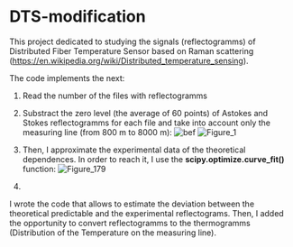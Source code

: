# DTS-modification
This project dedicated to studying the signals (reflectogramms) of Distributed Fiber Temperature Sensor based on Raman scattering (https://en.wikipedia.org/wiki/Distributed_temperature_sensing).

The code implements the next:
1) Read the number of the files with reflectogramms
2) Substract the zero level (the average of 60 points) of Astokes and Stokes reflectogramms for each file and take into account only the measuring line (from 800 m to 8000 m):
![bef](https://user-images.githubusercontent.com/87599571/170989883-aad6937f-6c0e-48b3-828b-fbd314d73612.png) ![Figure_1](https://user-images.githubusercontent.com/87599571/170989541-4ed7bc2d-1f93-4bcc-94ee-dac95d9f4e1a.png)

3) Then, I approximate the experimental data of the theoretical dependences. In order to reach it, I use the **scipy.optimize.curve_fit()** function:
![Figure_179](https://user-images.githubusercontent.com/87599571/171039311-7474c1d0-795e-4ec5-9ba6-3661488f6a9b.png)


4) 
 
I wrote the code that allows to estimate the deviation between the theoretical predictable and the experimental reflectograms. Then, I added the opportunity to convert reflectogramms to the thermogramms (Distribution of the Temperature on the measuring line). 

